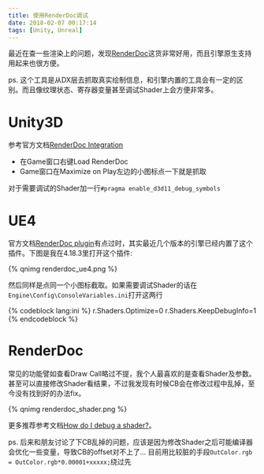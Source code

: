 ```yaml
---
title: 使用RenderDoc调试
date: 2018-02-07 00:17:14
tags: [Unity, Unreal]
---
```


最近在查一些渲染上的问题，发现[RenderDoc](https://renderdoc.org/)这货非常好用，而且引擎原生支持用起来也很方便。

ps. 这个工具是从DX层去抓取真实绘制信息，和引擎内置的工具会有一定的区别。而且像纹理状态、寄存器变量甚至调试Shader上会方便非常多。

<!--more-->

# Unity3D

参考官方文档[RenderDoc Integration](https://docs.unity3d.com/Manual/RenderDocIntegration.html)

- 在Game窗口右键Load RenderDoc
- Game窗口在Maximize on Play左边的小图标点一下就是抓取

对于需要调试的Shader加一行`#pragma enable_d3d11_debug_symbols`

# UE4

官方文档[RenderDoc plugin](https://wiki.unrealengine.com/RenderDoc_plugin)有点过时，其实最近几个版本的引擎已经内置了这个插件。下图是我在4.18.3里打开这个插件:

{% qnimg renderdoc_ue4.png %}

然后同样是点同一个小图标截取。如果需要调试Shader的话在`Engine\Config\ConsoleVariables.ini`打开这两行

{% codeblock lang:ini %}
r.Shaders.Optimize=0
r.Shaders.KeepDebugInfo=1
{% endcodeblock %}

# RenderDoc

常见的功能譬如查看Draw Call略过不提，我个人最喜欢的是查看Shader及参数。甚至可以直接修改Shader看结果，不过我发现有时候CB会在修改过程中乱掉，至今没有找到好的办法fix。

{% qnimg renderdoc_shader.png %}

更多推荐参考文档[How do I debug a shader?](https://renderdoc.org/docs/how/how_debug_shader.html)。


ps. 后来和朋友讨论了下CB乱掉的问题，应该是因为修改Shader之后可能编译器会优化一些变量，导致CB的offset对不上了... 目前用比较脏的手段`OutColor.rgb = OutColor.rgb*0.00001+xxxxx;`绕过先